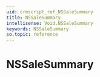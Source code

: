 ```yaml
---
uid: crmscript_ref_NSSaleSummary
title: NSSaleSummary
intellisense: Void.NSSaleSummary
keywords: NSSaleSummary
so.topic: reference
---
```


# NSSaleSummary

